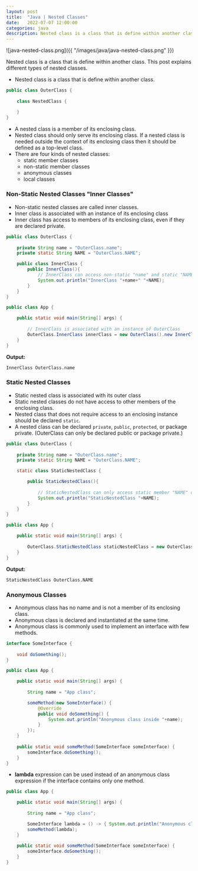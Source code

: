 ```yaml
---
layout: post
title:  "Java | Nested Classes"
date:   2022-07-07 12:00:00
categories: java
description: Nested class is a class that is define within another class. This post explains different types of nested classes. 
---
```



![java-nested-class.png]({{ "/images/java/java-nested-class.png" }})

Nested class is a class that is define within another class. This post explains different types of nested classes.

- Nested class is a class that is define within another class. 

```java
public class OuterClass {
    
    class NestedClass {

    }
}
```

- A nested class is a member of its enclosing class.
- Nested class should only serve its enclosing class. If a nested class is needed outside the context of its enclosing class then it should be defined as a top-level class.
- There are four kinds of nested classes:
    - static member classes
    - non-static member classes
    - anonymous classes
    - local classes

### Non-Static Nested Classes "Inner Classes"

- Non-static nested classes are called inner classes. 
- Inner class is associated with an instance of its enclosing class
- Inner class has access to members of its enclosing class, even if they are declared private.

```java
public class OuterClass {
    
    private String name = "OuterClass.name";
	private static String NAME = "OuterClass.NAME";

    public class InnerClass {
        public InnerClass(){
            // InnerClass can access non-static "name" and static "NAME" members of OuterClass
    		System.out.println("InnerClass "+name+" "+NAME);
        }
    }
}

public class App {

	public static void main(String[] args) {
		
        // InnerClass is associated with an instance of OuterClass
		OuterClass.InnerClass innerClass = new OuterClass().new InnerClass();	
	}
}
```

**Output:**

```
InnerClass OuterClass.name
```

### Static Nested Classes

- Static nested class is associated with its outer class
- Static nested classes do not have access to other members of the enclosing class. 
- Nested class that does not require access to an enclosing instance should be declared `static`.
- A nested class can be declared `private`, `public`, `protected`, or package private. (OuterClass can only be declared public or package private.)

```java
public class OuterClass {
    
    private String name = "OuterClass.name";
	private static String NAME = "OuterClass.NAME";

    static class StaticNestedClass {

        public StaticNestedClass(){
            
            // StaticNestedClass can only access static member "NAME" of OuterClass
    		System.out.println("StaticNestedClass "+NAME);
    	}
    }
}

public class App {

	public static void main(String[] args) {
		
		OuterClass.StaticNestedClass staticNestedClass = new OuterClass.StaticNestedClass();	
	}
}
```

**Output:**

```
StaticNestedClass OuterClass.NAME
```

### Anonymous Classes

- Anonymous class has no name and is not a member of its enclosing class.
- Anonymous class is declared and instantiated at the same time.
- Anonymous class is commonly used to implement an interface with few methods.

```java
interface SomeInterface {
	
	void doSomething();
}

public class App {

	public static void main(String[] args) {
				
		String name = "App class";

		someMethod(new SomeInterface() {
			@Override
			public void doSomething() {
				System.out.println("Anonymous class inside "+name);
			}			
		});
	}
	
	public static void someMethod(SomeInterface someInterface) {
		someInterface.doSomething();
	}
}
```

- **lambda** expression can be used instead of an anonymous class expression if the interface contains only one method.

```java
public class App {

	public static void main(String[] args) {
				
		String name = "App class";

		SomeInterface lambda = () -> { System.out.println("Anonymous class inside "+name); };
		someMethod(lambda);
	}
	
	public static void someMethod(SomeInterface someInterface) {
		someInterface.doSomething();
	}
}
```